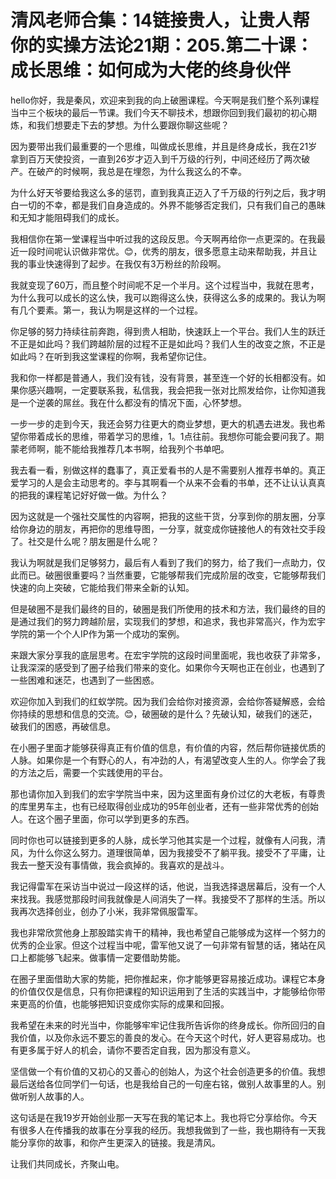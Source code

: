 # 清风老师合集：14链接贵人，让贵人帮你的实操方法论21期：205.第二十课：成长思维：如何成为大佬的终身伙伴

hello你好，我是秦风，欢迎来到我的向上破圈课程。今天啊是我们整个系列课程当中三个板块的最后一节课。我们今天不聊技术，想跟你回到我们最初的初心期炼，和我们想要走下去的梦想。为什么要跟你聊这些呢？

因为要带出我们最重要的一个思维，叫做成长思维，并且是终身成长，我在21岁拿到百万天使投资，一直到26岁才迈入到千万级的行列，中间还经历了两次破产。在破产的时候啊，我总是在埋怨，为什么我这么的不幸。

为什么好天爷要给我这么多的惩罚，直到我真正迈入了千万级的行列之后，我才明白一切的不幸，都是我们自身造成的。外界不能够否定我们，只有我们自己的愚昧和无知才能阻碍我们的成长。

我相信你在第一堂课程当中听过我的这段反思。今天啊再给你一点更深的。在我最近一段时间呢认识做非常优。😊，优秀的朋友，很多愿意主动来帮助我，并且让我的事业快速得到了起步。在我仅有3万粉丝的阶段啊。

我就变现了60万，而且整个时间呢不足一个半月。这个过程当中，我就在思考，为什么我可以成长的这么快，我可以跑得这么快，获得这么多的成果的。我认为啊有几个要素。第一，我认为啊是这样的一个过程。

你足够的努力持续往前奔跑，得到贵人相助，快速跃上一个平台。我们人生的跃迁不正是如此吗？我们跨越阶层的过程不正是如此吗？我们人生的改变之旅，不正是如此吗？在听到我这堂课程的你啊，我希望你记住。

我和你一样都是普通人，我们没有钱，没有背景，甚至连一个好的长相都没有。如果你感兴趣啊，一定要联系我，私信我，我会把我一张对比照发给你，让你知道我是一个逆袭的屌丝。我在什么都没有的情况下面，心怀梦想。

一步一步的走到今天，我还会努力往更大的商业梦想，更大的机遇去进发。我也希望你带着成长的思维，带着学习的思维，1。1点往前。我想你可能会要问我了。期蒙老师啊，能不能给我推荐几本书啊，给我列个书单吧。

我去看一看，别做这样的蠢事了，真正爱看书的人是不需要别人推荐书单的。真正爱学习的人是会主动思考的。李与其啊看一个从来不会看的书单，还不让认认真真的把我的课程笔记好好做一做。为什么？

因为这就是一个强社交属性的内容啊，把我的这些干货，分享到你的朋友圈，分享给你身边的朋友，再把你的思维导图，一分享，就变成你链接他人的有效社交手段了。社交是什么呢？朋友圈是什么呢？

我认为啊就是我们足够努力，最后有人看到了我们的努力，给了我们一点助力，仅此而已。破圈很重要吗？当然重要，它能够帮我们完成阶层的改变，它能够帮我们快速的向上突破，它能给我们带来全新的认知。

但是破圈不是我们最终的目的，破圈是我们所使用的技术和方法，我们最终的目的是通过我们的努力跨越阶层，实现我们的梦想，和追求，我也非常高兴，作为宏宇学院的第一个个人IP作为第一个成功的案例。

来跟大家分享我的底层思考。在宏宇学院的这段时间里面呢，我也收获了非常多，让我深深的感受到了圈子给我们带来的变化。如果你今天啊也正在创业，也遇到了一些困难和迷茫，也遇到了一些困惑。

欢迎你加入到我们的红蚁学院。因为我们会给你对接资源，会给你答疑解惑，会给你持续的思想和信息的交流。😊，破圈破的是什么？先破认知，破我们的迷茫，破我们的困惑，再破信息。

在小圈子里面才能够获得真正有价值的信息，有价值的内容，然后帮你链接优质的人脉。如果你是一个有野心的人，有冲劲的人，有渴望改变人生的人。你学会了我的方法之后，需要一个实践使用的平台。

那也请你加入到我们的宏宇学院当中来，因为这里面有身价过亿的大老板，有尊贵的库里男车主，也有已经取得创业成功的95年创业者，还有一些非常优秀的创始人。在这个圈子里面，你可以学到更多的东西。

同时你也可以链接到更多的人脉，成长学习他其实是一个过程，就像有人问我，清风，为什么你这么努力。道理很简单，因为我接受不了躺平我。接受不了平庸，让我去一整天没有事情做，我会疯掉的。我喜欢的是战斗。

我记得雷军在采访当中说过一段这样的话，他说，当我选择退居幕后，没有一个人来找我。我感觉那段时间我就像是人间消失了一样。我接受不了那样的生活。所以我再次选择创业，创办了小米，我非常佩服雷军。

我也非常欣赏他身上那股踏实肯干的精神，我也希望自己能够成为这样一个努力的优秀的企业家。但这个过程当中呢，雷军他又说了一句非常有智慧的话，猪站在风口上都能够飞起来。做事情一定要借助势能。

在圈子里面借助大家的势能，把你推起来，你才能够更容易接近成功。课程它本身的价值仅仅是信息，只有你把课程的知识运用到了生活的实践当中，才能够给你带来更高的价值，也能够把知识变成你实际的成果和回报。

我希望在未来的时光当中，你能够牢牢记住我所告诉你的终身成长。你所回归的自我价值，以及你永远不要忘的善良的发心。在今天这个时代，好人更容易成功。也有更多属于好人的机会，请你不要否定自我，因为那没有意义。

坚信做一个有价值的又初心的又善心的创始人，为这个社会创造更多的价值。我想最后送给各位同学们一句话，也是我给自己的一句座右铭，做别人故事里的人。别做听别人故事的人。

这句话是在我19岁开始创业那一天写在我的笔记本上。我也将它分享给你。今天有很多人在传播我的故事在分享我的经历。我想我做到了一些，我也期待有一天我能分享你的故事，和你产生更深入的链接。我是清风。

让我们共同成长，齐聚山电。